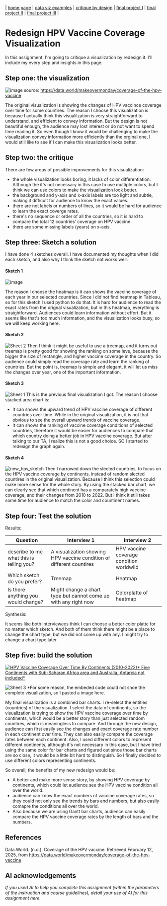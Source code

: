 | [home page](https://cmustudent.github.io/tswd-portfolio-templates/) | [data viz examples](dataviz-examples) | [critique by design](critique-by-design) | [final project I](final-project-part-one) | [final project II](final-project-part-two) | [final project III](final-project-part-three) |

# Redesign HPV Vaccine Coverage Visualization

In this assignment, I'm going to critique a visualization by redesign it. I'll include my every step and insights in this page.

## Step one: the visualization

![image](https://github.com/user-attachments/assets/fb445754-c364-49f0-88c5-5bc843089ee5)
source: https://data.world/makeovermonday/coverage-of-the-hpv-vaccine 

The original visualization is showing the changes of HPV vaccince coverage over time for some countires. The reason I choose this visualization is because I actually think this visualilzation is very straightforward to understand, and efficient to convey information. But the design is not beautiful enough, the audience may lost interest or do not want to spend time reading it. So even though I know it would be challenging to make the visualization convey information more efficiently than the orginal one, I would still like to see if I can make this visualization looks better. 

## Step two: the critique

There are few areas of possible improvements for this visualization:
- the whole visualization looks boring, it lacks of color differentiation. Although the it's not necessary in this case to use multiple colors, but I think we can use colors to make the visualization look better.
- the background and y-axis and x-axis labels are too light and subtle, making it difficult for audience to know the exact values.
- there are not labels or numbers of lines, so it would be hard for audience to learn the exact coverge rates.
- there's no sequence or order of all the countries, so it is hard to compare the total 12 countries' coverage on HPV vaccine.
- there are some missing labels (years) on x-axis. 

## Step three: Sketch a solution
I have done 4 sketches overall. I have documented my thoughts when I did each sketch, and also why I think the sketch not works well.

#### Sketch 1
![image](https://github.com/user-attachments/assets/ad302832-ca75-41a7-a648-1c3ce9dd3cc2)

The reason I choose the heatmap is it can shows the vaccine coverage of each year in our selected countries. Since I did not find heatmap in Tableau, so for this sketch I used python to do that. It is hard for audience to read the exact rates from the orignal visualization, but in this heatmap, everything is straightforward. Audiences could learn information without effort. But it seems like that's too much information, and the visualization looks busy, so we will keep working here. 

#### Sketch 2
![Sheet 2](https://github.com/user-attachments/assets/fe2fcfe4-6d2e-499f-a8f8-67b12e0b850b)
Then I think it might be useful to use a treemap, and it turns out treemap is pretty good for showing the ranking on some leve, because the bigger the size of rectangle, and higher vaccine coverage in the country. So audience could simply read the coverage rate and learn the ranking of countries. But the point is, treemap is simple and elegant, it will let us miss the changes over year, one of the important information.

#### Sketch 3
![Sheet 1](https://github.com/user-attachments/assets/84656f84-eecf-44c9-8d32-222d242b75fe)
This is the previous final visualization I got. The reason I choose stacked area chart is:
- It can shows the upward trend of HPV vaccine coverage of different countries over time. While in the original visualization, it is not that obvious to see the overall upward trends of vaccine coverage.
- It can shows the ranking of vaccine coverage conditions of selected countries, therefore it would be easier for audiences to compare that which country doing a better job in HPV vaccine coverage.
But after talking to our TA, I realize this is not a good choice. SO I started to redesign the graph again.

#### Sketch 4
![new_hpv_sketch](https://github.com/user-attachments/assets/b64d950c-7cd4-4dee-b0bf-de6fd3064c43)
Then I narrowed down the slected countries, to focus on the HPV vaccine coverage by continents, instead of random slected countires in the original visualization. Because I think this selection could make more sense for the whole story. By using the stacked bar chart, we can clearly see that which continent has a comparately high vaccine coverage, and their changes from 2010 to 2022. But I think it still takes some time for audience to match the color and countinent names. 

## Step four: Test the solution

Results: 

| Question | Interview 1 | Interview 2 |
|----------|-------------|-------------|
| describe to me what this is telling you?| A visualization showing HPV vaccine condition of different countires  | HPV vaccine coverage condition worldwild |
|Which sketch do you prefer?|    Treemap       |     Heatmap        |
|  Is there anything you would change? |      Might change a chart type but cannot come up with any right now       |  Colorplatte of heatmap           |

Synthesis: 

It seems like both interviewees think I can choose a better color platte for no matter which sketch. And both of them think there might be a place to change the chart type, but we did not come up with any. I might try to change a chart type later.

## Step five: build the solution

<div class='tableauPlaceholder' id='viz1739400261998' style='position: relative'><noscript><a href='#'><img alt='HPV Vaccine Coverage Over Time By Continents (2010-2022)* Five Continents with Sub-Saharan Africa area and Australia, Antarcia not included* ' src='https:&#47;&#47;public.tableau.com&#47;static&#47;images&#47;HP&#47;HPV_Vaccine_Coverage_Overtime_Continents&#47;Sheet3&#47;1_rss.png' style='border: none' /></a></noscript><object class='tableauViz'  style='display:none;'><param name='host_url' value='https%3A%2F%2Fpublic.tableau.com%2F' /> <param name='embed_code_version' value='3' /> <param name='site_root' value='' /><param name='name' value='HPV_Vaccine_Coverage_Overtime_Continents&#47;Sheet3' /><param name='tabs' value='no' /><param name='toolbar' value='yes' /><param name='static_image' value='https:&#47;&#47;public.tableau.com&#47;static&#47;images&#47;HP&#47;HPV_Vaccine_Coverage_Overtime_Continents&#47;Sheet3&#47;1.png' /> <param name='animate_transition' value='yes' /><param name='display_static_image' value='yes' /><param name='display_spinner' value='yes' /><param name='display_overlay' value='yes' /><param name='display_count' value='yes' /><param name='language' value='en-US' /><param name='filter' value='publish=yes' /></object></div>                
<script type='text/javascript'>                    
  var divElement = document.getElementById('viz1739400261998');                    
  var vizElement = divElement.getElementsByTagName('object')[0];                    
  vizElement.style.width='100%';vizElement.style.height=(divElement.offsetWidth*0.75)+'px';                    
  var scriptElement = document.createElement('script');                    
  scriptElement.src = 'https://public.tableau.com/javascripts/api/viz_v1.js';                    
  vizElement.parentNode.insertBefore(scriptElement, vizElement);                
</script>


![Sheet 3](https://github.com/user-attachments/assets/f46de5a0-33e9-40dc-99e9-2579c91d8b00)
*For some reason, the embeded code could not shoe the complete visualization, so I pasted a image here.

My final visualization is a combined bar charts. I re-select the entities (countries) of the visualization. I select the data of continents, so the visualization is trying to show the HPV vaccine coverage over time by continents, which would be a better story than just selected random countires, which is meaningless to compare. And through the new design, audience can first easily see the changes and exact coverage rate number in each continent over time. They can also easily compare the coverage rates between each continent. Also, I used different colors to represent different continents, although it's not necessary in this case, but I have tried using the same color for bar charts and figured out since those bar charts are so close, it would be a little bit hard to distinguish. So I finally decided to use different colors representing continents. 

So overall, the benefits of my new redesign would be:
- A better and make more sense story, by showing HPV coverage by continents, which could let audience see the HPV vaccine condition all over the world.
- audience can know the exact numbers of vaccine coverage rates, so they could not only see the trends by bars and numbers, but also easily comapre the conditions all over the world.
- Also because we are using Gantt bar charts, audience can easily compare the HPV vaccine coverage rates by the length of bars and the numbers.

## References
Data.World. (n.d.). Coverage of the HPV vaccine. Retrieved February 12, 2025, from https://data.world/makeovermonday/coverage-of-the-hpv-vaccine

## AI acknowledgements
_If you used AI to help you complete this assignment (within the parameters of the instruction and course guidelines), detail your use of AI for this assignment here._

